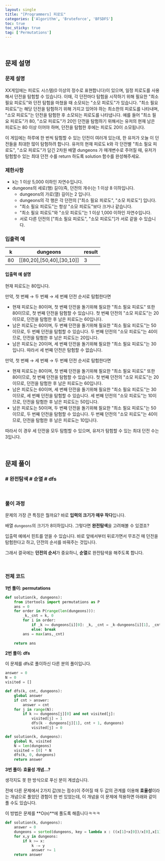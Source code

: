 ```yaml
---
layout: single
title: "[Programmers] 피로도"
categories: ['Algorithm', 'Bruteforce', 'BFSDFS']
toc: true
toc_sticky: true
tag: ['Permutations']
---
```




<br>

## 문제 설명

### 문제 설명

XX게임에는 피로도 시스템(0 이상의 정수로 표현합니다)이 있으며, 일정 피로도를 사용해서 던전을 탐험할 수 있습니다. 이때, 각 던전마다 탐험을 시작하기 위해 필요한 "최소 필요 피로도"와 던전 탐험을 마쳤을 때 소모되는 "소모 피로도"가 있습니다. "최소 필요 피로도"는 해당 던전을 탐험하기 위해 가지고 있어야 하는 최소한의 피로도를 나타내며, "소모 피로도"는 던전을 탐험한 후 소모되는 피로도를 나타냅니다. 예를 들어 "최소 필요 피로도"가 80, "소모 피로도"가 20인 던전을 탐험하기 위해서는 유저의 현재 남은 피로도는 80 이상 이어야 하며, 던전을 탐험한 후에는 피로도 20이 소모됩니다.

이 게임에는 하루에 한 번씩 탐험할 수 있는 던전이 여러개 있는데, 한 유저가 오늘 이 던전들을 최대한 많이 탐험하려 합니다. 유저의 현재 피로도 k와 각 던전별 "최소 필요 피로도", "소모 피로도"가 담긴 2차원 배열 dungeons 가 매개변수로 주어질 때, 유저가 탐험할수 있는 최대 던전 수를 return 하도록 solution 함수를 완성해주세요.

### 제한사항

- k는 1 이상 5,000 이하인 자연수입니다.
- dungeons의 세로(행) 길이(즉, 던전의 개수)는 1 이상 8 이하입니다.
  - dungeons의 가로(열) 길이는 2 입니다.
  - dungeons의 각 행은 각 던전의 ["최소 필요 피로도", "소모 피로도"] 입니다.
  - "최소 필요 피로도"는 항상 "소모 피로도"보다 크거나 같습니다.
  - "최소 필요 피로도"와 "소모 피로도"는 1 이상 1,000 이하인 자연수입니다.
  - 서로 다른 던전의 ["최소 필요 피로도", "소모 피로도"]가 서로 같을 수 있습니다.

### 입출력 예

| k    | dungeons                  | result |
| ---- | ------------------------- | ------ |
| 80   | [[80,20],[50,40],[30,10]] | 3      |

#### 입출력 예 설명

현재 피로도는 80입니다.

만약, 첫 번째 → 두 번째 → 세 번째 던전 순서로 탐험한다면

- 현재 피로도는 80이며, 첫 번째 던전을 돌기위해 필요한 "최소 필요 피로도" 또한 80이므로, 첫 번째 던전을 탐험할 수 있습니다. 첫 번째 던전의 "소모 피로도"는 20이므로, 던전을 탐험한 후 남은 피로도는 60입니다.
- 남은 피로도는 60이며, 두 번째 던전을 돌기위해 필요한 "최소 필요 피로도"는 50이므로, 두 번째 던전을 탐험할 수 있습니다. 두 번째 던전의 "소모 피로도"는 40이므로, 던전을 탐험한 후 남은 피로도는 20입니다.
- 남은 피로도는 20이며, 세 번째 던전을 돌기위해 필요한 "최소 필요 피로도"는 30입니다. 따라서 세 번째 던전은 탐험할 수 없습니다.

만약, 첫 번째 → 세 번째 → 두 번째 던전 순서로 탐험한다면

- 현재 피로도는 80이며, 첫 번째 던전을 돌기위해 필요한 "최소 필요 피로도" 또한 80이므로, 첫 번째 던전을 탐험할 수 있습니다. 첫 번째 던전의 "소모 피로도"는 20이므로, 던전을 탐험한 후 남은 피로도는 60입니다.
- 남은 피로도는 60이며, 세 번째 던전을 돌기위해 필요한 "최소 필요 피로도"는 30이므로, 세 번째 던전을 탐험할 수 있습니다. 세 번째 던전의 "소모 피로도"는 10이므로, 던전을 탐험한 후 남은 피로도는 50입니다.
- 남은 피로도는 50이며, 두 번째 던전을 돌기위해 필요한 "최소 필요 피로도"는 50이므로, 두 번째 던전을 탐험할 수 있습니다. 두 번째 던전의 "소모 피로도"는 40이므로, 던전을 탐험한 후 남은 피로도는 10입니다.

따라서 이 경우 세 던전을 모두 탐험할 수 있으며, 유저가 탐험할 수 있는 최대 던전 수는 3입니다.

<br>

## 문제 풀이

### \# 완전탐색 \# 순열 \# dfs



<br>

### 풀이 과정

문제의 가장 큰 특징은 뭘까요? 바로 **입력의 크기가 매우 작다**입니다. 

배열 `dungeons`의 크기가 8이하입니다. 그렇다면 **완전탐색**을 고려해볼 수 있겠죠?

입출력 예에서 힌트를 얻을 수 있습니다. 바로 앞에서부터 뒤로가면서 무조건 매 던전을 탐험한다고 하고, 던전의 순서를 바꿔주는 것입니다. 

그래서 결국에는 **던전의 순서**가 중요하니, **순열**로 완전탐색을 해주도록 합니다. 

<br>

### 전체 코드

**1번 풀이: permutations**

```python
def solution(k, dungeons):
    from itertools import permutations as P
    ans = 0
    for order in P(range(len(dungeons))):
        _k,_cnt = k, 0
        for i in order:
            if _k >= dungeons[i][0]: _k, _cnt = _k-dungeons[i][1], _cnt+1
            else: break
        ans = max(ans,_cnt)
        
    return ans
```

**2번 풀이: dfs**

이 문제를 dfs로 풀이하신 다른 분의 풀이입니다. 

```python
answer = 0
N = 0
visited = []

def dfs(k, cnt, dungeons):
    global answer
    if cnt > answer:
        answer = cnt
    for j in range(N):
        if k >= dungeons[j][0] and not visited[j]:
            visited[j] = 1
            dfs(k - dungeons[j][1], cnt + 1, dungeons)
            visited[j] = 0

def solution(k, dungeons):
    global N, visited
    N = len(dungeons)
    visited = [0] * N
    dfs(k, 0, dungeons)
    return answer
```

**3번 풀이: 효율성 개념...?**

생각지도 못 한 방식으로 푸신 분이 계셨습니다. 

전에 다른 문제에서 2가지 값(또는 점수)이 주어질 때 두 값의 관계를 이용해 **효율성**이라는 개념으로 풀었던 경험이 한 번 있었는데, 이 개념을 이 문제에 적용하면 아래와 같이 풀 수도 있습니다. 

이 방법은 문제를 **O(n)**에 풀도록 해줍니다ㅋㅋㅋ

```python
def solution(k, dungeons):
    answer = 0
    dungeons = sorted(dungeons, key = lambda x : ((x[1]+x[0])/x[0],x[1]))
    for x,y in dungeons:
        if k >= x:
            k -= y
            answer += 1
    return answer
```



<br>


